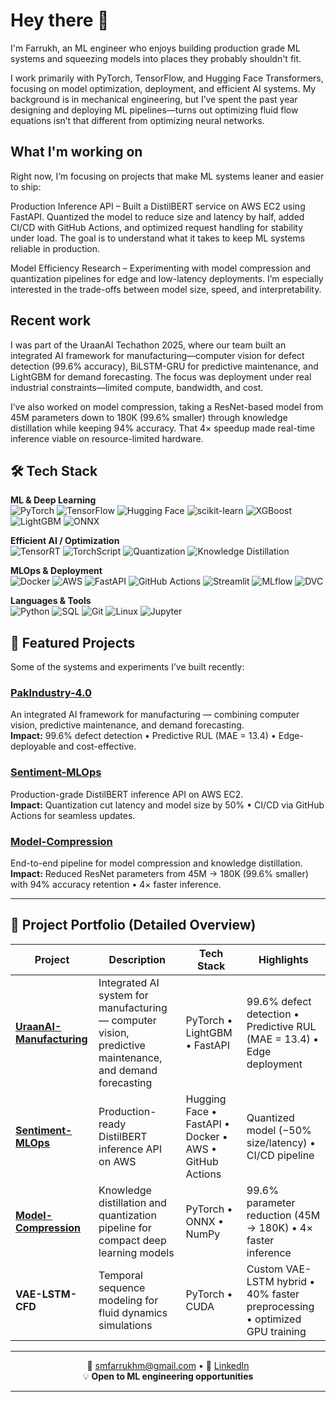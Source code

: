 # Hey there 👋

I'm Farrukh, an ML engineer who enjoys building production grade ML systems and squeezing models into places they probably shouldn't fit.

I work primarily with PyTorch, TensorFlow, and Hugging Face Transformers, focusing on model optimization, deployment, and efficient AI systems. My background is in mechanical engineering, but I’ve spent the past year designing and deploying ML pipelines—turns out optimizing fluid flow equations isn’t that different from optimizing neural networks.

## What I'm working on

Right now, I’m focusing on projects that make ML systems leaner and easier to ship:

Production Inference API – Built a DistilBERT service on AWS EC2 using FastAPI. Quantized the model to reduce size and latency by half, added CI/CD with GitHub Actions, and optimized request handling for stability under load. The goal is to understand what it takes to keep ML systems reliable in production.

Model Efficiency Research – Experimenting with model compression and quantization pipelines for edge and low-latency deployments. I’m especially interested in the trade-offs between model size, speed, and interpretability.

## Recent work

I was part of the UraanAI Techathon 2025, where our team built an integrated AI framework for manufacturing—computer vision for defect detection (99.6% accuracy), BiLSTM-GRU for predictive maintenance, and LightGBM for demand forecasting. The focus was deployment under real industrial constraints—limited compute, bandwidth, and cost.

I’ve also worked on model compression, taking a ResNet-based model from 45M parameters down to 180K (99.6% smaller) through knowledge distillation while keeping 94% accuracy. That 4× speedup made real-time inference viable on resource-limited hardware.

## 🛠️ Tech Stack
**ML & Deep Learning**  
![PyTorch](https://img.shields.io/badge/PyTorch-EE4C2C?style=flat&logo=pytorch&logoColor=white)
![TensorFlow](https://img.shields.io/badge/TensorFlow-FF6F00?style=flat&logo=tensorflow&logoColor=white)
![Hugging Face](https://img.shields.io/badge/🤗_Hugging_Face-FFD21E?style=flat)
![scikit-learn](https://img.shields.io/badge/scikit--learn-F7931E?style=flat&logo=scikitlearn&logoColor=white)
![XGBoost](https://img.shields.io/badge/XGBoost-FF6600?style=flat&logo=xgboost&logoColor=white)
![LightGBM](https://img.shields.io/badge/LightGBM-00A0E3?style=flat&logo=lightgbm&logoColor=white)
![ONNX](https://img.shields.io/badge/ONNX-000000?style=flat&logo=onnx&logoColor=white)

**Efficient AI / Optimization**  
![TensorRT](https://img.shields.io/badge/TensorRT-FF6600?style=flat&logo=tensorflow&logoColor=white)
![TorchScript](https://img.shields.io/badge/TorchScript-EE4C2C?style=flat)
![Quantization](https://img.shields.io/badge/Quantization-2F4F4F?style=flat)
![Knowledge Distillation](https://img.shields.io/badge/Distillation-FFD700?style=flat)

**MLOps & Deployment**  
![Docker](https://img.shields.io/badge/Docker-2496ED?style=flat&logo=docker&logoColor=white)
![AWS](https://img.shields.io/badge/AWS-232F3E?style=flat&logo=amazonaws&logoColor=white)
![FastAPI](https://img.shields.io/badge/FastAPI-009688?style=flat&logo=fastapi&logoColor=white)
![GitHub Actions](https://img.shields.io/badge/GitHub_Actions-2088FF?style=flat&logo=githubactions&logoColor=white)
![Streamlit](https://img.shields.io/badge/Streamlit-FF4B4B?style=flat&logo=streamlit&logoColor=white)
![MLflow](https://img.shields.io/badge/MLflow-000000?style=flat&logo=mlflow&logoColor=white)
![DVC](https://img.shields.io/badge/DVC-172B4D?style=flat&logo=dvc&logoColor=white)

**Languages & Tools**  
![Python](https://img.shields.io/badge/Python-3776AB?style=flat&logo=python&logoColor=white)
![SQL](https://img.shields.io/badge/SQL-4479A1?style=flat&logo=postgresql&logoColor=white)
![Git](https://img.shields.io/badge/Git-F05032?style=flat&logo=git&logoColor=white)
![Linux](https://img.shields.io/badge/Linux-FCC624?style=flat&logo=linux&logoColor=black)
![Jupyter](https://img.shields.io/badge/Jupyter-F37626?style=flat&logo=jupyter&logoColor=white)


## 🚀 Featured Projects

Some of the systems and experiments I’ve built recently:

### [PakIndustry-4.0](https://github.com/sfarrukhm/pakindustry-4.0)
An integrated AI framework for manufacturing — combining computer vision, predictive maintenance, and demand forecasting.  
**Impact:** 99.6% defect detection • Predictive RUL (MAE = 13.4) • Edge-deployable and cost-effective.

### [Sentiment-MLOps](https://github.com/sfarrukhm/sentiment-mlops)
Production-grade DistilBERT inference API on AWS EC2.  
**Impact:** Quantization cut latency and model size by 50% • CI/CD via GitHub Actions for seamless updates.

### [Model-Compression](https://github.com/sfarrukhm/model-compression)
End-to-end pipeline for model compression and knowledge distillation.  
**Impact:** Reduced ResNet parameters from 45M → 180K (99.6% smaller) with 94% accuracy retention • 4× faster inference.

---

## 📘 Project Portfolio (Detailed Overview)
| Project | Description | Tech Stack | Highlights |
| -------- | ------------ | ----------- | ----------- |
| [**UraanAI-Manufacturing**](https://github.com/sfarrukhm/uraanai-manufacturing) | Integrated AI system for manufacturing — computer vision, predictive maintenance, and demand forecasting | PyTorch • LightGBM • FastAPI | 99.6% defect detection • Predictive RUL (MAE = 13.4) • Edge deployment |
| [**Sentiment-MLOps**](https://github.com/sfarrukhm/sentiment-mlops) | Production-ready DistilBERT inference API on AWS | Hugging Face • FastAPI • Docker • AWS • GitHub Actions | Quantized model (−50% size/latency) • CI/CD pipeline |
| [**Model-Compression**](https://github.com/sfarrukhm/model-compression) | Knowledge distillation and quantization pipeline for compact deep learning models | PyTorch • ONNX • NumPy | 99.6% parameter reduction (45M → 180K) • 4× faster inference |
| **VAE-LSTM-CFD** | Temporal sequence modeling for fluid dynamics simulations | PyTorch • CUDA | Custom VAE-LSTM hybrid • 40% faster preprocessing • optimized GPU training |
---

<p align="center">
📧 <a href="mailto:smfarrukhm@gmail.com">smfarrukhm@gmail.com</a> • 
💼 <a href="https://linkedin.com/in/sfarrukhm">LinkedIn</a>  
<br>
💡 <b>Open to ML engineering opportunities</b>
</p>

---


